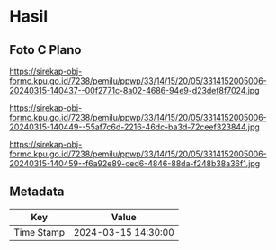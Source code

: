 # Hasil

## Foto C Plano

https://sirekap-obj-formc.kpu.go.id/7238/pemilu/ppwp/33/14/15/20/05/3314152005006-20240315-140437--00f2771c-8a02-4686-94e9-d23def8f7024.jpg

https://sirekap-obj-formc.kpu.go.id/7238/pemilu/ppwp/33/14/15/20/05/3314152005006-20240315-140449--55af7c6d-2216-46dc-ba3d-72ceef323844.jpg

https://sirekap-obj-formc.kpu.go.id/7238/pemilu/ppwp/33/14/15/20/05/3314152005006-20240315-140459--f6a92e89-ced6-4846-88da-f248b38a36f1.jpg


## Metadata

| Key        | Value               |
| ---------- | ------------------- |
| Time Stamp | 2024-03-15 14:30:00 |



